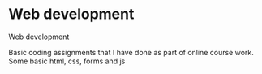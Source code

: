 # Web development
Web development 

Basic coding assignments that I have done as part of online course work. Some basic html, css, forms and js

